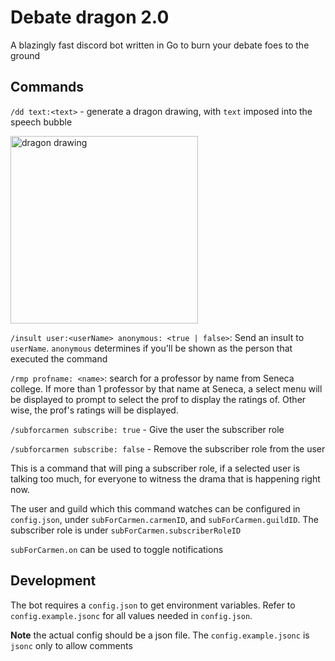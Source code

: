 # Debate dragon 2.0

A blazingly fast discord bot written in Go to burn your debate foes to the ground

## Commands


`/dd text:<text>` - generate a dragon drawing, with `text` imposed into the speech bubble

<img src="media/img/dragon_drawing.png" alt="dragon drawing" width="300">

`/insult user:<userName> anonymous: <true | false>`: Send an insult to `userName`. `anonymous` determines if you'll be shown as the person that executed the command

`/rmp profname: <name>`: search for a professor by name from Seneca college. If more than 1 professor by that name at Seneca, a select menu will be displayed to prompt to select the prof to display the ratings of. Other wise, the prof's ratings will be displayed.

`/subforcarmen subscribe: true` - Give the user the subscriber role

`/subforcarmen subscribe: false` - Remove the subscriber role from the user

This is a command that will ping a subscriber role, if a selected user is talking too much, for everyone to witness the drama that is happening right now.

The user and guild which this command watches can be configured in `config.json`, under `subForCarmen.carmenID`, and `subForCarmen.guildID`. The subscriber role is under `subForCarmen.subscriberRoleID`

`subForCarmen.on` can be used to toggle notifications


## Development

The bot requires a `config.json` to get environment variables. Refer to `config.example.jsonc` for all values needed in `config.json`.

**Note** the actual config should be a json file. The `config.example.jsonc` is `jsonc` only to allow comments
